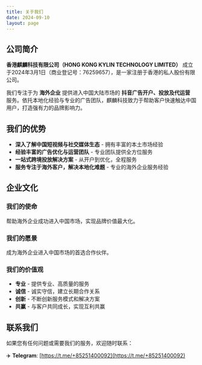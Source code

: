 ```yaml
---
title: 关于我们
date: 2024-09-10
layout: page
---
```


## 公司简介

**香港麒麟科技有限公司（HONG KONG KYLIN TECHNOLOGY LIMITED）** 成立于2024年3月1日（商业登记号：76259657），是一家注册于香港的私人股份有限公司。

我们专注于为 **海外企业** 提供进入中国大陆市场的 **抖音广告开户、投放及代运营** 服务。依托本地化经验与专业的广告团队，麒麟科技致力于帮助客户快速触达中国用户，打造强有力的品牌影响力。

## 我们的优势

* **深入了解中国短视频与社交媒体生态** - 拥有丰富的本土市场经验
* **经验丰富的广告优化与运营团队** - 专业团队提供全方位服务
* **一站式跨境投放解决方案** - 从开户到优化，全程服务
* **服务专注于海外客户，解决本地化难题** - 专业的海外企业服务经验

## 企业文化

### 我们的使命
帮助海外企业成功进入中国市场，实现品牌价值最大化。

### 我们的愿景
成为海外企业进入中国市场的首选合作伙伴。

### 我们的价值观
- **专业** - 提供专业、高质量的服务
- **诚信** - 诚实守信，建立长期合作关系
- **创新** - 不断创新服务模式和解决方案
- **共赢** - 与客户共同成长，实现互利共赢

## 联系我们

如果您有任何问题或需要我们的服务，欢迎随时联系：

✈️ **Telegram**: [https://t.me/+85251400092](https://t.me/+85251400092)